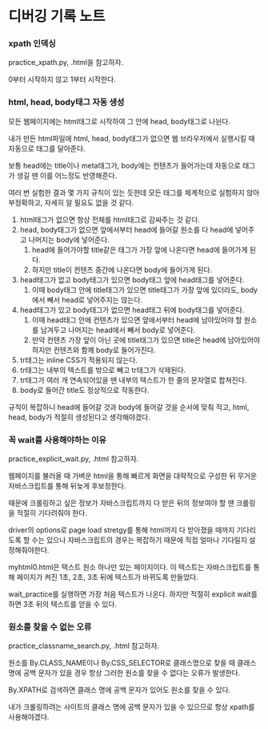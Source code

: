 # 디버깅 기록 노트

### xpath 인덱싱

practice_xpath.py, .html을 참고하자.

0부터 시작하지 않고 1부터 시작한다.

### html, head, body태그 자동 생성

모든 웹페이지에는 html태그로 시작하여 그 안에 head, body태그로 나뉜다.

내가 만든 html파일에 html, head, body태그가 없으면 웹 브라우저에서 실행시킬 때 자동으로 태그를 달아준다.

보통 head에는 title이나 meta태그가, body에는 컨텐츠가 들어가는데 자동으로 태그가 생길 땐 이를 어느정도 반영해준다.

여러 번 실험한 결과 몇 가지 규칙이 있는 듯한데 모든 태그를 체계적으로 실험하지 않아 부정확하고, 자세히 알 필요도 없을 것 같다.

1. html태그가 없으면 항상 전체를 html태그로 감싸주는 것 같다.
2. head, body태그가 없으면 앞에서부터 head에 들어갈 원소를 다 head에 넣어주고 나머지는 body에 넣어준다.
   1. head에 들어가야할 title같은 태그가 가장 앞에 나온다면 head에 들어가게 된다.
   2. 하지만 title이 컨텐츠 중간에 나온다면 body에 들어가게 된다.
3. head태그가 없고 body태그가 있으면 body태그 앞에 head태그를 넣어준다.
   1. 이때 body태그 안에 title태그가 있으면 title태그가 가장 앞에 있더라도, body에서 빼서 head로 넣어주지는 않는다.
4. head태그가 있고 body태그가 없으면 head태그 뒤에 body태그를 넣어준다.
   1. 이때 head태그 안에 컨텐츠가 있으면 앞에서부터 head에 남아있어야 할 원소를 남겨두고 나머지는 head에서 빼서 body로 넣어준다.
   2. 만약 컨텐츠 가장 앞이 아닌 곳에 title태그가 있으면 title은 head에 남아있어야 하지만 컨텐츠와 함께 body로 들어가진다.
5. tr태그는 inline CSS가 적용되지 않는다.
6. tr태그는 내부의 텍스트를 밖으로 빼고 tr태그가 삭제된다.
7. tr태그가 여러 개 연속되어있을 땐 내부의 텍스트가 한 줄의 문자열로 합쳐진다.
8. body로 들어간 title도 정상적으로 작동한다.

규칙이 복잡하니 head에 들어갈 것과 body에 들어갈 것을 순서에 맞춰 적고, html, head, body가 적절히 생성된다고 생각해야겠다.

### 꼭 wait를 사용해야하는 이유

practice_explicit_wait.py, .html 참고하자.

웹페이지를 불러올 때 가벼운 html을 통해 빠르게 화면을 대략적으로 구성한 뒤 무거운 자바스크립트를 통해 뒤늦게 후보정한다.

때문에 크롤링하고 싶은 정보가 자바스크립트까지 다 받은 뒤의 정보여야 할 땐 크롤링을 적절히 기다려줘야 한다.

driver의 options로 page load stretgy를 통해 html까지 다 받아졌을 때까지 기다리도록 할 수는 있으나 자바스크립트의 경우는 복잡하기 때문에 직접 얼마나 기다릴지 설정해줘야한다.

myhtml0.html은 텍스트 원소 하나만 있는 페이지이다. 이 텍스트는 자바스크립트를 통해 페이지가 켜진 1초, 2초, 3초 뒤에 텍스트가 바뀌도록 만들었다.

wait_practice를 실행하면 가장 처음 텍스트가 나온다. 하지만 적절히 explicit wait를 하면 3초 뒤의 텍스트를 얻을 수 있다.

### 원소를 찾을 수 없는 오류

practice_classname_search.py, .html 참고하자.

원소를 By.CLASS_NAME이나 By.CSS_SELECTOR로 클래스명으로 찾을 때 클래스 명에 공백 문자가 있을 경우 항상 그러한 원소를 찾을 수 없다는 오류가 발생한다.

By.XPATH로 검색하면 클래스 명에 공백 문자가 있어도 원소를 찾을 수 있다.

내가 크롤링하려는 사이트의 클래스 명에 공백 문자가 있을 수 있으므로 항상 xpath를 사용해야겠다.